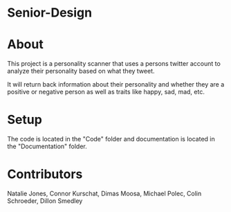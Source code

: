 # Senior-Design

# About

This project is a personality scanner that uses a persons twitter account to analyze their personality based on what they tweet.

It will return back information about their personality and whether they are a positive or negative person as well as traits like happy, sad, mad, etc. 

# Setup

The code is located in the "Code" folder and documentation is located in the "Documentation" folder.

# Contributors

Natalie Jones,
Connor Kurschat,
Dimas Moosa,
Michael Polec,
Colin Schroeder,
Dillon Smedley
